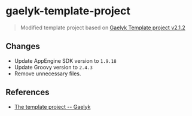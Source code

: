 # gaelyk-template-project
> Modified template project based on [Gaelyk Template project v2.1.2](http://dl.bintray.com/gaelyk/gaelyk-templates/gaelyk-template-project-2.1.2.zip)

## Changes
* Update AppEngine SDK version to `1.9.18`
* Update Groovy version to `2.4.3`
* Remove unnecessary files.

## References
* [The template project -- Gaelyk](https://gaelyk.appspot.com/tutorial/template-project)
